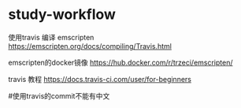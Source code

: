 # study-workflow
使用travis 编译 emscripten
https://emscripten.org/docs/compiling/Travis.html

emscripten的docker镜像
https://hub.docker.com/r/trzeci/emscripten/

travis 教程
https://docs.travis-ci.com/user/for-beginners

#使用travis的commit不能有中文
